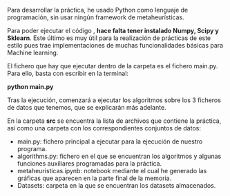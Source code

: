 Para desarrollar la práctica, he usado Python como lenguaje de programación, sin usar ningún framework de metaheurísticas.

Para poder ejecutar el código , **hace falta tener instalado Numpy, Scipy y Sklearn**. Este último es muy útil para la realización de prácticas de este estilo pues trae implementaciones de muchas funcionalidades básicas para Machine learning.

El fichero que hay que ejecutar dentro de la carpeta es el fichero main.py. Para ello, basta con escribir en la terminal:

**python main.py**

Tras la ejecución, comenzará a ejecutar los algoritmos sobre los 3 ficheros de datos que tenemos, que se explicarán más adelante.

En la carpeta **src** se encuentra la lista de archivos que contiene la práctica, así como una carpeta con los correspondientes conjuntos de datos:

- main.py: fichero principal a ejecutar para la ejecución de nuestro programa.
- algorithms.py: fichero en el que se encuentran los algoritmos y algunas funciones auxiliares
  programadas para la práctica.
- metaheuristicas.ipynb: notebook mediante el cual he generado las gráficas que aparecen en la parte final de la memoria.
- Datasets: carpeta en la que se encuentran los datasets almacenados.